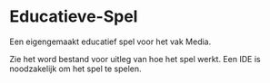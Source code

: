 # Educatieve-Spel
Een eigengemaakt educatief spel voor het vak Media.

Zie het word bestand voor uitleg van hoe het spel werkt.
Een IDE is noodzakelijk om het spel te spelen.

